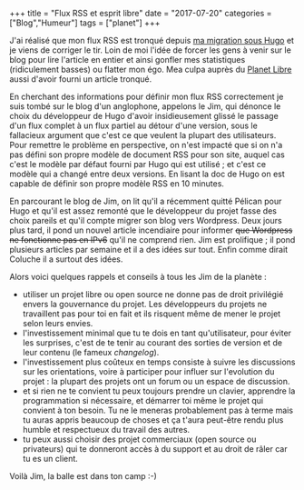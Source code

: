 +++
title = "Flux RSS et esprit libre"
date = "2017-07-20"
categories = ["Blog","Humeur"]
tags = ["planet"]
+++

J'ai réalisé que mon flux RSS est tronqué depuis [ma migration sous
Hugo](/2017/migration-du-blog-sous-hugo) et je viens de corriger le tir. Loin de moi
l'idée de forcer les gens à venir sur le blog pour lire l'article en entier et
ainsi gonfler mes statistiques (ridiculement basses) ou flatter mon égo. Mea
culpa auprès du [Planet Libre](http://www.planet-libre.org) aussi d'avoir fourni
un article tronqué.

En cherchant des informations pour définir mon flux RSS correctement je suis
tombé sur le blog d'un anglophone, appelons le Jim, qui dénonce le choix du
développeur de Hugo d'avoir insidieusement glissé le passage d'un flux complet à
un flux partiel au détour d'une version, sous le fallacieux argument que c'est
ce que veulent la plupart des utilisateurs. Pour remettre le problème en
perspective,  on n'est impacté que si on n'a pas défini son propre modèle de
document RSS pour son site, auquel cas c'est le modèle par défaut fourni par
Hugo qui est utilisé ; et c'est ce modèle qui a changé entre deux versions. En
lisant la doc de Hugo on est capable de définir son propre modèle RSS en 10
minutes.

En parcourant le blog de Jim, on lit qu'il a récemment quitté Pélican pour Hugo
et qu'il est assez remonté que le développeur du projet fasse des choix pareils
et qu'il compte migrer son blog vers Wordpress. Deux jours plus tard, il pond un
nouvel article incendiaire pour informer ~~que Wordpress ne fonctionne pas en
IPv6~~ qu'il ne comprend rien. Jim est prolifique ; il pond plusieurs articles
par semaine et il a des idées sur tout. Enfin comme dirait Coluche il a surtout
des idées.  

Alors voici quelques rappels et conseils à tous les Jim de la planète :

- utiliser un projet libre ou open source ne donne pas de droit privilégié envers la gouvernance du projet. Les développeurs du projets ne travaillent pas pour toi en fait et ils risquent même de mener le projet selon leurs envies.
- l'investissement minimal que tu te dois en tant qu'utilisateur, pour éviter les surprises, c'est de te tenir au courant des sorties de version et de leur contenu (le fameux *changelog*).
- l'investissement plus coûteux en temps consiste à suivre les discussions sur les orientations, voire à participer pour influer sur l'evolution du projet : la plupart des projets ont un forum ou un espace de discussion.
- et si rien ne te convient tu peux toujours prendre un clavier, apprendre la programmation si nécessaire, et démarrer toi même le projet qui convient à ton besoin. Tu ne le meneras probablement pas à terme mais tu auras appris beaucoup de choses et ça t'aura peut-être rendu plus humble et respectueux du travail des autres.
- tu peux aussi choisir des projet commerciaux (open source ou privateurs) qui te donneront accès à du support et au droit de râler car tu es un client.

Voilà Jim, la balle est dans ton camp :-)
